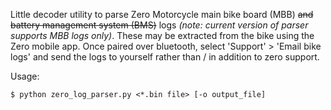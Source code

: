Little decoder utility to parse Zero Motorcycle main bike board (MBB) ~~and
battery management system (BMS)~~ logs *(note: current version of parser  supports MBB logs only)*. These may be extracted from the bike
using the Zero mobile app. Once paired over bluetooth, select 'Support' >
'Email bike logs' and send the logs to yourself rather than / in addition to
zero support.

Usage:

  `$ python zero_log_parser.py <*.bin file> [-o output_file]`
